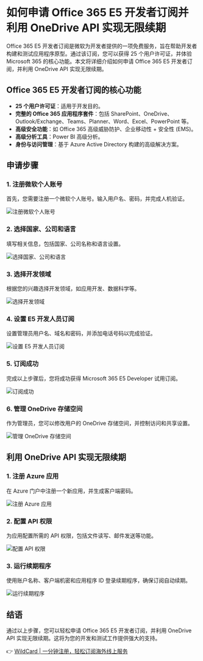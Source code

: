 # 如何申请 Office 365 E5 开发者订阅并利用 OneDrive API 实现无限续期

Office 365 E5 开发者订阅是微软为开发者提供的一项免费服务，旨在帮助开发者构建和测试应用程序原型。通过该订阅，您可以获得 25 个用户许可证，并体验 Microsoft 365 的核心功能。本文将详细介绍如何申请 Office 365 E5 开发者订阅，并利用 OneDrive API 实现无限续期。

## Office 365 E5 开发者订阅的核心功能

- **25 个用户许可证**：适用于开发目的。
- **完整的 Office 365 应用程序套件**：包括 SharePoint、OneDrive、Outlook/Exchange、Teams、Planner、Word、Excel、PowerPoint 等。
- **高级安全功能**：如 Office 365 高级威胁防护、企业移动性 + 安全性 (EMS)。
- **高级分析工具**：Power BI 高级分析。
- **身份与访问管理**：基于 Azure Active Directory 构建的高级解决方案。

## 申请步骤

### 1. 注册微软个人账号

首先，您需要注册一个微软个人账号。输入用户名、密码，并完成人机验证。

![注册微软个人账号](https://bbtdd.com/img/448379700488037.webp)

### 2. 选择国家、公司和语言

填写相关信息，包括国家、公司名称和语言设置。

![选择国家、公司和语言](https://bbtdd.com/img/0749279574200812.webp)

### 3. 选择开发领域

根据您的兴趣选择开发领域，如应用开发、数据科学等。

![选择开发领域](https://bbtdd.com/img/7166111527275.webp)

### 4. 设置 E5 开发人员订阅

设置管理员用户名、域名和密码，并添加电话号码以完成验证。

![设置 E5 开发人员订阅](https://bbtdd.com/img/5328497732.webp)

### 5. 订阅成功

完成以上步骤后，您将成功获得 Microsoft 365 E5 Developer 试用订阅。

![订阅成功](https://bbtdd.com/img/93220126575.webp)

### 6. 管理 OneDrive 存储空间

作为管理员，您可以修改用户的 OneDrive 存储空间，并控制访问和共享设置。

![管理 OneDrive 存储空间](https://bbtdd.com/img/22659723901.webp)

## 利用 OneDrive API 实现无限续期

### 1. 注册 Azure 应用

在 Azure 门户中注册一个新应用，并生成客户端密码。

![注册 Azure 应用](https://bbtdd.com/img/404604094169.webp)

### 2. 配置 API 权限

为应用配置所需的 API 权限，包括文件读写、邮件发送等功能。

![配置 API 权限](https://bbtdd.com/img/085985180904.webp)

### 3. 运行续期程序

使用账户名称、客户端机密和应用程序 ID 登录续期程序，确保订阅自动续期。

![运行续期程序](https://bbtdd.com/img/139265599380182.webp)

## 结语

通过以上步骤，您可以轻松申请 Office 365 E5 开发者订阅，并利用 OneDrive API 实现无限续期。这将为您的开发和测试工作提供强大的支持。

👉 [WildCard | 一分钟注册，轻松订阅海外线上服务](https://bbtdd.com/WildCard)
